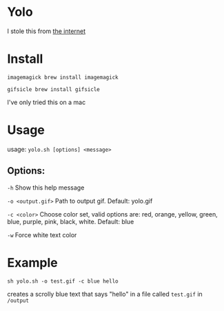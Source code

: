 # Yolo

I stole this from [the internet](https://gist.github.com/jmhobbs/b6ba8f5d1f816506e5b671c1bd89c723)

# Install
`imagemagick brew install imagemagick`

`gifsicle brew install gifsicle`

I've only tried this on a mac

# Usage

usage: `yolo.sh [options] <message>`

## Options:

`-h` Show this help message

`-o <output.gif>` Path to output gif. Default: yolo.gif

`-c <color>` Choose color set, valid options are: red, orange, yellow, green, blue, purple, pink, black, white.  Default: blue

`-w` Force white text color

# Example

```
sh yolo.sh -o test.gif -c blue hello
```

creates a scrolly blue text that says "hello" in a file called `test.gif` in `/output`
